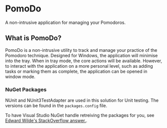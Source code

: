 # PomoDo
A non-intrusive application for managing your Pomodoros.

## What is PomoDo?
PomoDo is a non-intrusive utility to track and manage your practice of the Pomodoro technique. Designed for Windows, the application will minimise into the tray. When in tray mode, the core actions will be available. However, to interact with the application on a more personal level, such as adding tasks or marking them as complete, the application can be opened in window mode. 

### NuGet Packages
NUnit and NUnit3TestAdapter are used in this solution for Unit testing. The versions can be found in the `packages.config` file. 

To have Visual Studio NuGet handle retreiving the packages for you, see [Edward Wilde's StackOverflow answer.](https://stackoverflow.com/a/7619988/5012644). 